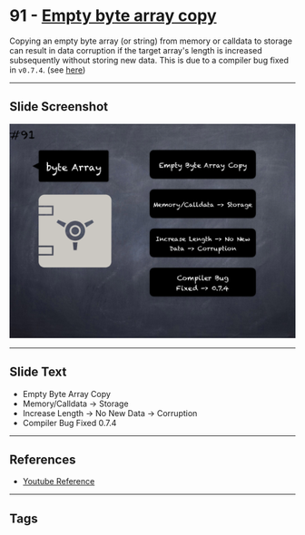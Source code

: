 # 91 - [Empty byte array copy](Empty%20byte%20array%20copy.md)
Copying an empty byte array (or string) from memory or calldata to storage can result in data corruption if the target array's length is increased subsequently without storing new data. This is due to a compiler bug fixed in `v0.7.4`. (see [here](https://docs.soliditylang.org/en/v0.8.9/bugs.html))
___
## Slide Screenshot
![091.png](../../images/4.%20Pitfalls%20and%20Best%20Practices%20101/091.png)
___
## Slide Text
- Empty Byte Array Copy
- Memory/Calldata -> Storage
- Increase Length -> No New Data -> Corruption
- Compiler Bug Fixed 0.7.4
___
## References
- [Youtube Reference](https://youtu.be/vyWLO5Dlg50?t=450)
___
## Tags